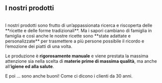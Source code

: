 ## I nostri prodotti
<br/>
I nostri prodotti sono frutto di un’appassionata ricerca e riscoperta delle **ricette e delle forme tradizionali**. Ma i sapori cambiano di famiglia in famiglia e così anche le nostre ricette sono **state adattate e personalizzate** per trasmettere a più persone possibile il ricordo e l’emozione dei piatti di una volta.  


Le produzione è **rigorosamente manuale** e viene prestata la massima attenzione sia nella scelta di **materie prime di massima qualità**, ma anche all’**igiene ed alla salute**.  


E poi ... sono anche buoni! Come ci dicono i clienti da 30 anni.
